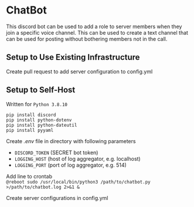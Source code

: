 # ChatBot

This discord bot can be used to add a role to server members when they join a specific voice channel. This can be used to create a text channel that can be used for posting without bothering members not in the call.

## Setup to Use Existing Infrastructure

Create pull request to add server configuration to config.yml


## Setup to Self-Host

Written for `Python 3.8.10` 

`pip install discord` \
`pip install python-dotenv` \
`pip install python-dateutil` \
`pip install pyyaml `

Create *.env* file in directory with following parameters

* `DISCORD_TOKEN` (SECRET bot token)
* `LOGGING_HOST` (host of log aggregator, e.g. localhost)
* `LOGGING_PORT` (port of log aggregator, e.g. 514)

Add line to crontab \
```@reboot sudo /usr/local/bin/python3 /path/to/chatbot.py >/path/to/chatbot.log 2>&1 &```

Create server configurations in config.yml